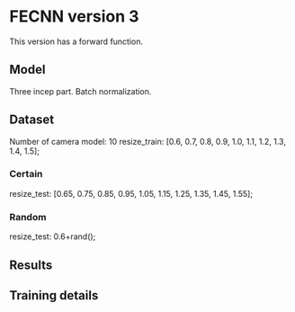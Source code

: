 # FECNN version 3
This version has a forward function. 

## Model
Three incep part.
Batch normalization.

## Dataset
Number of camera model: 10
resize_train: [0.6, 0.7, 0.8, 0.9, 1.0, 1.1, 1.2, 1.3, 1.4, 1.5];

### Certain
resize_test: [0.65, 0.75, 0.85, 0.95, 1.05, 1.15, 1.25, 1.35, 1.45, 1.55];

### Random
resize_test: 0.6+rand();

## Results


## Training details
